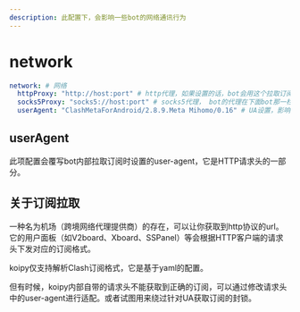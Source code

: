 ```yaml
---
description: 此配置下，会影响一些bot的网络通讯行为
---
```


# network

```yaml
network: # 网络
  httpProxy: "http://host:port" # http代理，如果设置的话，bot会用这个拉取订阅
  socks5Proxy: "socks5://host:port" # socks5代理， bot的代理在下面bot那一栏填
  userAgent: "ClashMetaForAndroid/2.8.9.Meta Mihomo/0.16" # UA设置，影响订阅获取
```

## userAgent

此项配置会覆写bot内部拉取订阅时设置的user-agent，它是HTTP请求头的一部分。



## 关于订阅拉取

一种名为机场（跨境网络代理提供商）的存在，可以让你获取到http协议的url。它的用户面板（如V2board、Xboard、SSPanel）等会根据HTTP客户端的请求头下发对应的订阅格式。

koipy仅支持解析Clash订阅格式，它是基于yaml的配置。

但有时候，koipy内部自带的请求头不能获取到正确的订阅，可以通过修改请求头中的user-agent进行适配。或者试图用来绕过针对UA获取订阅的封锁。
